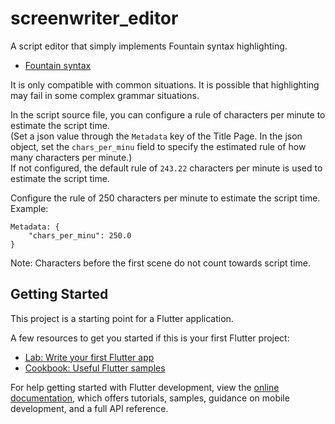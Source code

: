 # screenwriter_editor

A script editor that simply implements Fountain syntax highlighting.

- [Fountain syntax](https://fountain.io/syntax/)

It is only compatible with common situations. It is possible that highlighting may fail in some complex grammar situations.

In the script source file, you can configure a rule of characters per minute to estimate the script time.   
(Set a json value through the `Metadata` key of the Title Page. In the json object, set the `chars_per_minu` field to specify the estimated rule of how many characters per minute.)  
If not configured, the default rule of `243.22` characters per minute is used to estimate the script time.

Configure the rule of 250 characters per minute to estimate the script time. Example:
```
Metadata: {
    "chars_per_minu": 250.0
}
```

Note: Characters before the first scene do not count towards script time.

## Getting Started

This project is a starting point for a Flutter application.

A few resources to get you started if this is your first Flutter project:

- [Lab: Write your first Flutter app](https://docs.flutter.dev/get-started/codelab)
- [Cookbook: Useful Flutter samples](https://docs.flutter.dev/cookbook)

For help getting started with Flutter development, view the
[online documentation](https://docs.flutter.dev/), which offers tutorials,
samples, guidance on mobile development, and a full API reference.
